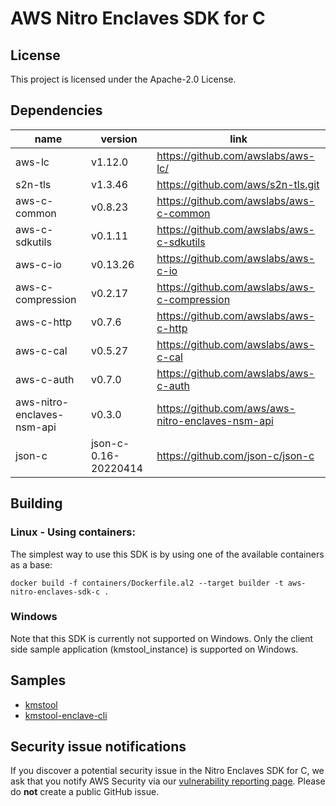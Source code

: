 # AWS Nitro Enclaves SDK for C

## License

This project is licensed under the Apache-2.0 License.

## Dependencies
| name                       | version              | link                                              |
|----------------------------|----------------------|---------------------------------------------------|
| aws-lc                     | v1.12.0              | https://github.com/awslabs/aws-lc/                |
| s2n-tls                    | v1.3.46              | https://github.com/aws/s2n-tls.git                |
| aws-c-common               | v0.8.23              | https://github.com/awslabs/aws-c-common           |
| aws-c-sdkutils             | v0.1.11              | https://github.com/awslabs/aws-c-sdkutils         |
| aws-c-io                   | v0.13.26             | https://github.com/awslabs/aws-c-io               |
| aws-c-compression          | v0.2.17              | https://github.com/awslabs/aws-c-compression      |
| aws-c-http                 | v0.7.6               | https://github.com/awslabs/aws-c-http             |
| aws-c-cal                  | v0.5.27              | https://github.com/awslabs/aws-c-cal              |
| aws-c-auth                 | v0.7.0               | https://github.com/awslabs/aws-c-auth             |
| aws-nitro-enclaves-nsm-api | v0.3.0               | https://github.com/aws/aws-nitro-enclaves-nsm-api |
| json-c                     | json-c-0.16-20220414 | https://github.com/json-c/json-c                  |

## Building

### Linux - Using containers:
The simplest way to use this SDK is by using one of the available containers as a base:
```
docker build -f containers/Dockerfile.al2 --target builder -t aws-nitro-enclaves-sdk-c .
```

### Windows
Note that this SDK is currently not supported on Windows.  Only the client side sample application (kmstool_instance) is supported on Windows.

## Samples
 * [kmstool](docs/kmstool.md)
 * [kmstool-enclave-cli](docs/kmstool.md#kmstool-enclave-cli)

## Security issue notifications

If you discover a potential security issue in the Nitro Enclaves SDK for C, we ask that you notify AWS
Security via our
[vulnerability reporting page](https://aws.amazon.com/security/vulnerability-reporting/).
Please do **not** create a public GitHub issue.
